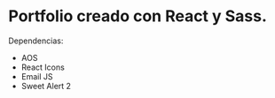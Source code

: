 # Portfolio creado con React y Sass. 

Dependencias: 
- AOS
- React Icons
- Email JS
- Sweet Alert 2